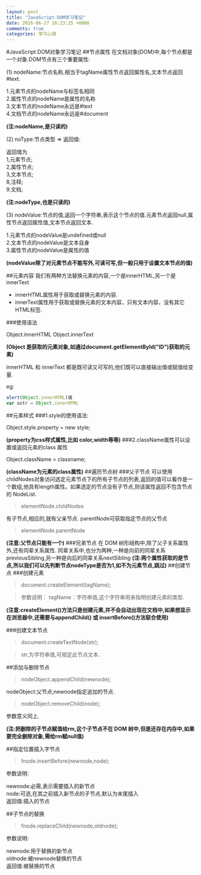```yaml
---
layout: post
title: "JavaScript-DOM学习笔记"
date: 2016-06-27 16:23:25 +0800
comments: true
categories: 学习心得
---
```

#JavaScript DOM对象学习笔记
##节点属性
在文档对象(DOM)中,每个节点都是一个对象.DOM节点有三个重要属性:

(1) nodeName:节点名称,相当于tagName属性节点返回属性名,文本节点返回#text.
> 
1.元素节点的nodeName与标签名相同<br>
2.属性节点的nodeName是属性的名称<br>
3.文本节点的nodeName永远是#text<br>
4.文档节点的nodeName永远是#document<br>

**(注:nodeName,是只读的)**

(2) noType:节点类型 => 返回值:
> 
返回值为<br>
1,元素节点;<br>
2,属性节点;<br>
3,文本节点;<br>
8,注释;<br>
9.文档;<br>

**(注:nodeType,也是只读的)**

(3) nodeValue:节点的值,返回一个字符串,表示这个节点的值.元素节点返回null,属性节点返回属性值,文本节点返回文本.
> 
1.元素节点的nodeValue是undefined或null<br>
2.文本节点的nodeValue是文本自身<br>
3.属性节点的nodeValue是属性的值<br>

**(nodeValue除了对元素节点不能写外,可读可写,但一般只用于设置文本节点的值)**

##元素内容
我们有两种方法替换元素的内容,一个是innerHTML,另一个是innerText

- innerHTML属性用于获取或替换元素的内容.
- innerText属性用于获取或替换元素的文本内容，只有文本内容，没有其它HTML标签.

###使用语法
> 
Object.innerHTML
Object.innerText

**(Object 是获取的元素对象,如通过document.getElementById("ID")获取的元素)**

innerHTML 和 innerText 都是既可读又可写的,他们既可以直接输出值或赋值给变量.

eg:
```javascript
alert(Object.innerHTML)或
var ostr = Object.innerHTML
```
##元素样式
###1.style的使用语法:
> 
Object.style.property = new style;

**(property为css样式属性,比如 color,width等等)**
###2.className属性可以设置或返回元素的class 属性
>
Object.className = classname;

**(className为元素的class属性)**
##遍历节点树
###父子节点
可以使用childNodes对象访问选定元素节点下的所有子节点的列表,返回的值可以看作是一个数组,他具有length属性。如果选定的节点没有子节点,则该属性返回不包含节点的 NodeList.
> elementNode.childNodes

有子节点,相应的,就有父亲节点.
parentNode可获取指定节点的父节点
> elementNode.parentNode

**(注意:父节点只能有一个)**
###兄弟节点
在 DOM 树形结构中,除了父子关系属性外,还有同辈关系属性.
同辈关系中,也分为两种,一种是向前的同辈关系 previousSibling,另一种是向后的同辈关系nextSibling
**(注:两个属性获取的是节点,所以我们可以先判断节点nodeType是否为1,如不为元素节点,跳过)**
##创建节点
###创建元素
> document.createElement(tagName);

> 参数说明：
tagName：字符串值,这个字符串用来指明创建元素的类型.

**(注意:createElement()方法只是创建元素,并不会自动出现在文档中,如果想显示在浏览器中,还需要与appendChild() 或 insertBefore()方法联合使用)**

###创建文本节点
> document.createTextNode(str);

> str,为字符串值,可规定此节点文本.

##添加与删除节点
> nodeObject.appendChild(newnode);

nodeObject:父节点;newnode指定追加的节点.

> nodeObject.removeChild(node);

参数意义同上.

**(注:把删除的子节点赋值给rm,这个子节点不在 DOM 树中,但是还存在内存中,如果要完全删除对象,需给rm赋null值)**

##指定位置插入字节点
> fnode.insertBefore(newnode,node);

参数说明:
> 
newnode:必需,表示需要插入的新节点<br>
node:可选,在其之前插入新节点的子节点,默认为末尾插入<br>
返回值:插入的节点<br>

##子节点的替换
> fnode.replaceChild(newnode,oldnode);

参数说明:
> 
newnode:用于替换的新节点<br>
oldnode:被newnode替换的节点<br>
返回值:被替换的节点<br>

